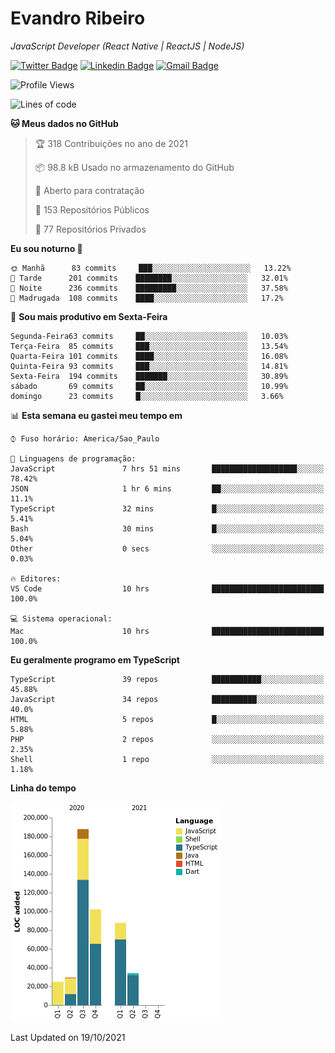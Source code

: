 # Evandro **Ribeiro**

*JavaScript Developer (React Native | ReactJS | NodeJS)*

[![Twitter Badge](https://img.shields.io/badge/-@ribeiroevandro-201B2D?style=flat-square&labelColor=201B2D&logo=twitter&logoColor=white&link=https://twitter.com/ribeiroevandro)](https://twitter.com/ribeiroevandro) 
[![Linkedin Badge](https://img.shields.io/badge/-Evandro%20Ribeiro-201B2D?style=flat-square&logo=Linkedin&logoColor=white&link=https://www.linkedin.com/in/ribeiroevandro)](https://www.linkedin.com/in/ribeiroevandro) 
[![Gmail Badge](https://img.shields.io/badge/-oi@ribeiroevandro.com.br-201B2D?style=flat-square&logo=Gmail&logoColor=white&link=mailto:oi@ribeiroevandro.com.br)](mailto:oi@ribeiroevandro.com.br)


<!--START_SECTION:waka-->
![Profile Views](http://img.shields.io/badge/Visualizac%C3%B5es%20do%20perfil-1-blue)

![Lines of code](https://img.shields.io/badge/Desde%20o%20Hello%20World%20eu%20escrevi-466053%20linhas%20de%20c%C3%B3digo-blue)

**🐱 Meus dados no GitHub** 

> 🏆 318 Contribuições no ano de 2021
 > 
> 📦 98.8 kB Usado no armazenamento do GitHub 
 > 
> 💼 Aberto para contratação
 > 
> 📜 153 Repositórios Públicos 
 > 
> 🔑 77 Repositórios Privados  
 > 
**Eu sou noturno 🦉** 

```text
🌞 Manhã      83 commits     ███░░░░░░░░░░░░░░░░░░░░░░   13.22% 
🌆 Tarde      201 commits    ████████░░░░░░░░░░░░░░░░░   32.01% 
🌃 Noite      236 commits    █████████░░░░░░░░░░░░░░░░   37.58% 
🌙 Madrugada  108 commits    ████░░░░░░░░░░░░░░░░░░░░░   17.2%

```
📅 **Sou mais produtivo em Sexta-Feira** 

```text
Segunda-Feira63 commits     ██░░░░░░░░░░░░░░░░░░░░░░░   10.03% 
Terça-Feira  85 commits     ███░░░░░░░░░░░░░░░░░░░░░░   13.54% 
Quarta-Feira 101 commits    ████░░░░░░░░░░░░░░░░░░░░░   16.08% 
Quinta-Feira 93 commits     ███░░░░░░░░░░░░░░░░░░░░░░   14.81% 
Sexta-Feira  194 commits    ███████░░░░░░░░░░░░░░░░░░   30.89% 
sábado       69 commits     ██░░░░░░░░░░░░░░░░░░░░░░░   10.99% 
domingo      23 commits     █░░░░░░░░░░░░░░░░░░░░░░░░   3.66%

```


📊 **Esta semana eu gastei meu tempo em** 

```text
⌚︎ Fuso horário: America/Sao_Paulo

💬 Linguagens de programação: 
JavaScript               7 hrs 51 mins       ███████████████████░░░░░░   78.42% 
JSON                     1 hr 6 mins         ██░░░░░░░░░░░░░░░░░░░░░░░   11.1% 
TypeScript               32 mins             █░░░░░░░░░░░░░░░░░░░░░░░░   5.41% 
Bash                     30 mins             █░░░░░░░░░░░░░░░░░░░░░░░░   5.04% 
Other                    0 secs              ░░░░░░░░░░░░░░░░░░░░░░░░░   0.03%

🔥 Editores: 
VS Code                  10 hrs              █████████████████████████   100.0%

💻 Sistema operacional: 
Mac                      10 hrs              █████████████████████████   100.0%

```

**Eu geralmente programo em TypeScript** 

```text
TypeScript               39 repos            ███████████░░░░░░░░░░░░░░   45.88% 
JavaScript               34 repos            ██████████░░░░░░░░░░░░░░░   40.0% 
HTML                     5 repos             █░░░░░░░░░░░░░░░░░░░░░░░░   5.88% 
PHP                      2 repos             ░░░░░░░░░░░░░░░░░░░░░░░░░   2.35% 
Shell                    1 repo              ░░░░░░░░░░░░░░░░░░░░░░░░░   1.18%

```


**Linha do tempo**

![Chart not found](https://raw.githubusercontent.com/ribeiroevandro/ribeiroevandro/master/charts/bar_graph.png) 


 Last Updated on 19/10/2021
<!--END_SECTION:waka-->
